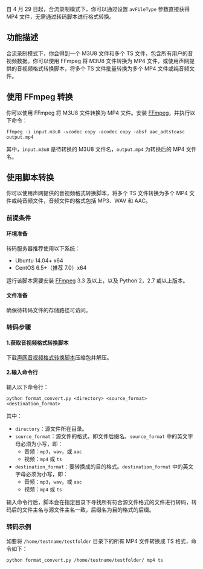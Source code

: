 <div class="alert info">自 4 月 29 日起，合流录制模式下，你可以通过设置 <code>avFileType</code> 参数直接获得 MP4 文件，无需通过转码脚本进行格式转换。</div>

## 功能描述

合流录制模式下，你会得到一个 M3U8 文件和多个 TS 文件，包含所有用户的音视频数据。你可以使用 FFmpeg 将 M3U8 文件转换为 MP4 文件，或使用声网提供的音视频格式转换脚本，将多个 TS 文件批量转换为多个 MP4 文件或纯音频文件。

## 使用 FFmpeg 转换

你可以使用 FFmpeg 将 M3U8 文件转换为 MP4 文件。安装 [FFmpeg](http://ffmpeg.org/download.html)，并执行以下命令：

```
ffmpeg -i input.m3u8 -vcodec copy -acodec copy -absf aac_adtstoasc output.mp4
```

其中，`input.m3u8` 是待转换的 M3U8 文件名，`output.mp4` 为转换后的 MP4 文件名。

## 使用脚本转换

你可以使用声网提供的音视频格式转换脚本，将多个 TS 文件转换为多个 MP4 文件或纯音频文件，音频文件的格式包括 MP3、WAV 和 AAC。

### 前提条件

#### 环境准备

转码服务器推荐使用以下系统：

- Ubuntu 14.04+ x64
- CentOS 6.5+（推荐 7.0）x64

运行该脚本需要安装 [FFmpeg](http://ffmpeg.org/download.html) 3.3 及以上，以及 Python 2，2.7 或以上版本。

#### 文件准备

确保待转码文件的存储路径可访问。

### 转码步骤

#### 1.获取音视频格式转换脚本

下载[声网音视频格式转换脚本](https://download.agora.io/acrsdk/release/cloud_recording_tools.v3.8.0.69-202302061216-release-prod.tar.gz)压缩包并解压。

#### 2.输入命令行

输入以下命令行：

```
python format_convert.py <directory> <source_format> <destination_format>
```

其中：

- `directory`：源文件所在目录。
- `source_format`：源文件的格式，即文件后缀名。`source_format` 中的英文字母必须为小写，即：
  - 音频：`mp3`，`wav`，或 `aac`
  - 视频：`mp4` 或 `ts`
- `destination_format`：要转换成的目的格式。`destination_format` 中的英文字母必须为小写，即：
  - 音频：`mp3`，`wav`，或 `aac`
  - 视频：`mp4` 或 `ts`

输入命令行后，脚本会在指定目录下寻找所有符合源文件格式的文件进行转码，转码后的文件主名与源文件主名一致，后缀名为目的格式的后缀。

### 转码示例

如要将 `/home/testname/testfolder` 目录下的所有 MP4 文件转换成 TS 格式，命令如下：

```
python format_convert.py /home/testname/testfolder/ mp4 ts
```